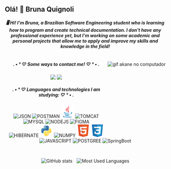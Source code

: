 <h2> Olá! 🎀 Bruna Quignoli </h2>

 <h5 align = "center" > 🖥️ Hi! I'm Bruna, a Brazilian Software Engineering student who is learning how to program and create technical documentation. I don't have any professional experience yet, but I'm working on some academic and personal projects that allow me to apply and improve my skills and knowledge in the field! </h5>

<h1> </h1>
<section align = "center"> 

 <img align="right" alt = "gif akane no computador" height = "200px" src ="https://github.com/user-attachments/assets/e0d6b912-0412-4dc0-b661-ee6bd055de9a" > 
 <h5> . • ° ♡ Some ways to contact me! ♡ ° • . </h5>
 <a href="https://instagram.com/brubsriv" target="_blank"><img src="https://img.shields.io/badge/-Instagram-%23E4405F?style=for-the-badge&logo=instagram&logoColor=white"></a>
 <a href="https://www.linkedin.com/in/brunaquignoli" target="_blank"><img src="https://img.shields.io/badge/-LinkedIn-%230077B5?style=for-the-badge&logo=LinkedIn&logoColor=white"></a> 

  <h5> . • ° ♡ Languages ​​and technologies I am studying: ♡ ° • .  </h5>
</section>
 <div align="center">
<img alt="JSON" height="40" src="https://cdn.jsdelivr.net/gh/devicons/devicon@latest/icons/json/json-original.svg">  
    <img alt="POSTMAN" height="40" src="https://cdn.jsdelivr.net/gh/devicons/devicon@latest/icons/postman/postman-original.svg">  
    <img alt="JAVA" height="40" src="https://raw.githubusercontent.com/devicons/devicon/master/icons/java/java-original.svg">
    <img alt="TOMCAT" height="40" src="https://cdn.jsdelivr.net/gh/devicons/devicon@latest/icons/tomcat/tomcat-original-wordmark.svg">
    <img alt="MYSQL" height="40" src="https://cdn.jsdelivr.net/gh/devicons/devicon@latest/icons/mysql/mysql-original.svg">
    <img alt="NODEJS" height="40" src="https://cdn.jsdelivr.net/gh/devicons/devicon@latest/icons/nodejs/nodejs-original.svg">
    <img alt="FIGMA" height="40" src="https://cdn.jsdelivr.net/gh/devicons/devicon@latest/icons/figma/figma-original.svg" />
          
  </div>
<div align="center">
 <img alt="HIBERNATE" height="40" src="https://cdn.jsdelivr.net/gh/devicons/devicon@latest/icons/hibernate/hibernate-original.svg" />       
 <img alt="PYTHON" height="40" src="https://raw.githubusercontent.com/devicons/devicon/master/icons/python/python-original.svg">
 <img alt="NUMPY" height="40" src="https://cdn.jsdelivr.net/gh/devicons/devicon@latest/icons/numpy/numpy-original.svg" />     
    <img alt="HTML" height="40" src="https://raw.githubusercontent.com/devicons/devicon/master/icons/html5/html5-original.svg">
    <img alt="CSS" height="40" src="https://raw.githubusercontent.com/devicons/devicon/master/icons/css3/css3-original.svg">
    <img alt="JAVASCRIPT" height="40" src="https://cdn.jsdelivr.net/gh/devicons/devicon@latest/icons/javascript/javascript-original.svg">
    <img alt="POSTGREE" height="40" src="https://cdn.jsdelivr.net/gh/devicons/devicon@latest/icons/postgresql/postgresql-original-wordmark.svg">
    <img alt="SpringBoot" height="40" src="https://cdn.jsdelivr.net/gh/devicons/devicon@latest/icons/spring/spring-original.svg">
          
   </div>  
<h2> </h2>

<div align="center">
  <br>
  <img 
   height="170" 
   style="padding-right: 10px;" 
   src="https://github-readme-stats.vercel.app/api?username=brunaquignoli&show_icons=true&border_radius=5&bg_color=fadce6&text_color=eb789f&icon_color=eb789f&title_color=eb789f" alt="GitHub stats">
 <img height = "180" src="https://github-readme-stats.vercel.app/api/top-langs/?username=brunaquignoli&layout=compact&langs_count=16&border_radius=6&bg_color=fadce6&text_color=eb789f&icon_color=eb789f&title_color=eb789f&card_width=290"" alt="Most Used Languages">
  
</div>
